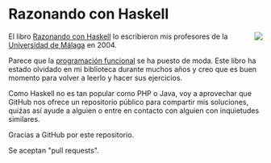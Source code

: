 # Razonando con Haskell
<img align="right" src="http://www.lcc.uma.es/~pepeg/pfHaskell/portada.jpg">

El libro [Razonando con Haskell](http://www.lcc.uma.es/~pepeg/pfHaskell/) lo escribieron mis profesores de la [Universidad de Málaga](https://www.uma.es) en 2004.

Parece que la [programación funcional](https://es.wikipedia.org/wiki/Programaci%C3%B3n_funcional) se ha puesto de moda. Este libro ha estado olvidado en mi biblioteca durante muchos años y creo que es buen momento para volver a leerlo y hacer sus ejercicios.

Como Haskell no es tan popular como PHP o Java, voy a aprovechar que GitHub nos ofrece un repositorio público para compartir mis soluciones, quiźas así ayude a alguien o entre en contacto con alguien con inquietudes similares.

Gracias a GitHub por este repositorio.

Se aceptan "pull requests".
